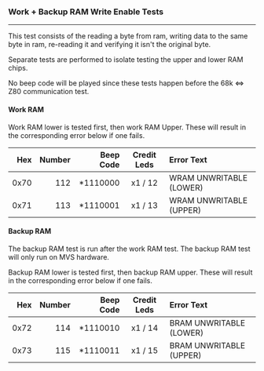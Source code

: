 ### Work + Backup RAM Write Enable Tests
---

This test consists of the reading a byte from ram, writing data to the same
byte in ram, re-reading it and verifying it isn't the original byte.

Separate tests are performed to isolate testing the upper and lower RAM chips.

No beep code will be played since these tests happen before the 68k <=> Z80
communication test.

#### Work RAM
Work RAM lower is tested first, then work RAM Upper.  These will result in the
corresponding error below if one fails.

|  Hex  | Number | Beep Code |  Credit Leds  | Error Text |
| ----: | -----: | --------: | :-----------: | :--------- |
|  0x70 |    112 |  *1110000 |       x1 / 12 | WRAM UNWRITABLE (LOWER) |
|  0x71 |    113 |  *1110001 |       x1 / 13 | WRAM UNWRITABLE (UPPER) |

#### Backup RAM
The backup RAM test is run after the work RAM test.  The backup RAM test will
only run on MVS hardware.

Backup RAM lower is tested first, then backup RAM upper.  These will result in
the corresponding error below if one fails.

|  Hex  | Number | Beep Code |  Credit Leds  | Error Text |
| ----: | -----: | --------: | :-----------: | :--------- |
|  0x72 |    114 |  *1110010 |       x1 / 14 | BRAM UNWRITABLE (LOWER) |
|  0x73 |    115 |  *1110011 |       x1 / 15 | BRAM UNWRITABLE (UPPER) |

